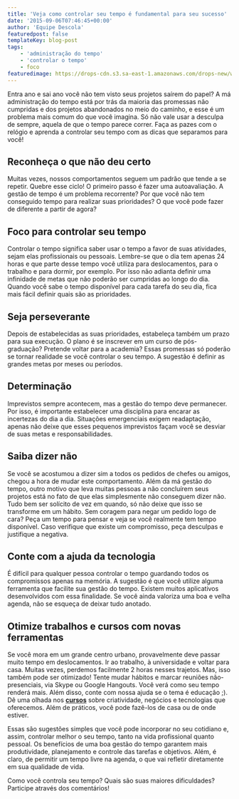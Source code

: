 ```yaml
---
title: 'Veja como controlar seu tempo é fundamental para seu sucesso'
date: '2015-09-06T07:46:45+00:00'
author: 'Equipe Descola'
featuredpost: false
templateKey: blog-post
tags:
    - 'administração do tempo'
    - 'controlar o tempo'
    - foco
featuredimage: https://drops-cdn.s3.sa-east-1.amazonaws.com/drops-new/wp-content/uploads/2015/09/06074645/descola_otimize_tempo-150x150.png
---
```

Entra ano e sai ano você não tem visto seus projetos saírem do papel? A má administração do tempo está por trás da maioria das promessas não cumpridas e dos projetos abandonados no meio do caminho, e esse é um problema mais comum do que você imagina. Só não vale usar a desculpa de sempre, aquela de que o tempo parece correr. Faça as pazes com o relógio e aprenda a controlar seu tempo com as dicas que separamos para você!

**Reconheça o que não deu certo**
---------------------------------

Muitas vezes, nossos comportamentos seguem um padrão que tende a se repetir. Quebre esse ciclo! O primeiro passo é fazer uma autoavaliação. A gestão de tempo é um problema recorrente? Por que você não tem conseguido tempo para realizar suas prioridades? O que você pode fazer de diferente a partir de agora?

**Foco para controlar seu tempo**
---------------------------------

Controlar o tempo significa saber usar o tempo a favor de suas atividades, sejam elas profissionais ou pessoais. Lembre-se que o dia tem apenas 24 horas e que parte desse tempo você utiliza para deslocamentos, para o trabalho e para dormir, por exemplo. Por isso não adianta definir uma infinidade de metas que não poderão ser cumpridas ao longo do dia. Quando você sabe o tempo disponível para cada tarefa do seu dia, fica mais fácil definir quais são as prioridades.

**Seja perseverante**
---------------------

Depois de estabelecidas as suas prioridades, estabeleça também um prazo para sua execução. O plano é se inscrever em um curso de pós-graduação? Pretende voltar para a academia? Essas promessas só poderão se tornar realidade se você controlar o seu tempo. A sugestão é definir as grandes metas por meses ou períodos.

**Determinação**
----------------

Imprevistos sempre acontecem, mas a gestão do tempo deve permanecer. Por isso, é importante estabelecer uma disciplina para encarar as incertezas do dia a dia. Situações emergenciais exigem readaptação, apenas não deixe que esses pequenos imprevistos façam você se desviar de suas metas e responsabilidades.

**Saiba dizer não**
-------------------

Se você se acostumou a dizer sim a todos os pedidos de chefes ou amigos, chegou a hora de mudar este comportamento. Além da má gestão do tempo, outro motivo que leva muitas pessoas a não concluírem seus projetos está no fato de que elas simplesmente não conseguem dizer não. Tudo bem ser solícito de vez em quando, só não deixe que isso se transforme em um hábito. Sem coragem para negar um pedido logo de cara? Peça um tempo para pensar e veja se você realmente tem tempo disponível. Caso verifique que existe um compromisso, peça desculpas e justifique a negativa.

**Conte com a ajuda da tecnologia**
-----------------------------------

É difícil para qualquer pessoa controlar o tempo guardando todos os compromissos apenas na memória. A sugestão é que você utilize alguma ferramenta que facilite sua gestão do tempo. Existem muitos aplicativos desenvolvidos com essa finalidade. Se você ainda valoriza uma boa e velha agenda, não se esqueça de deixar tudo anotado.

**Otimize trabalhos e cursos com novas ferramentas**
----------------------------------------------------

Se você mora em um grande centro urbano, provavelmente deve passar muito tempo em deslocamentos. Ir ao trabalho, à universidade e voltar para casa. Muitas vezes, perdemos facilmente 2 horas nesses trajetos. Mas, isso também pode ser otimizado! Tente mudar hábitos e marcar reuniões não-presenciais, via Skype ou Google Hangouts. Você verá como seu tempo renderá mais. Além disso, conte com nossa ajuda se o tema é educação ;). Dê uma olhada nos **[cursos](http://descola.org/cursos)** sobre criatividade, negócios e tecnologias que oferecemos. Além de práticos, você pode fazê-los de casa ou de onde estiver.

Essas são sugestões simples que você pode incorporar no seu cotidiano e, assim, controlar melhor o seu tempo, tanto na vida profissional quanto pessoal. Os benefícios de uma boa gestão do tempo garantem mais produtividade, planejamento e controle das tarefas e objetivos. Além, é claro, de permitir um tempo livre na agenda, o que vai refletir diretamente em sua qualidade de vida.

Como você controla seu tempo? Quais são suas maiores dificuldades? Participe através dos comentários!